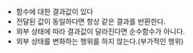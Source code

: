 - 함수에 대한 결과값이 있다
- 전달된 값이 동일하다면 항상 같은 결과를 반환한다.
- 외부 상태에 따라 결과값이 달라진다면 순수함수가 아니다.
- 외부 상태를 변화하는 행위를 하지 않는다.(부가적인 행위)

